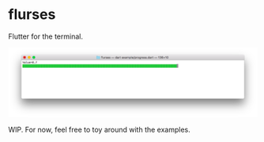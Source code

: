 # flurses
Flutter for the terminal.

![screenshot](screenshot.png)

WIP. For now, feel free to toy around with the examples.